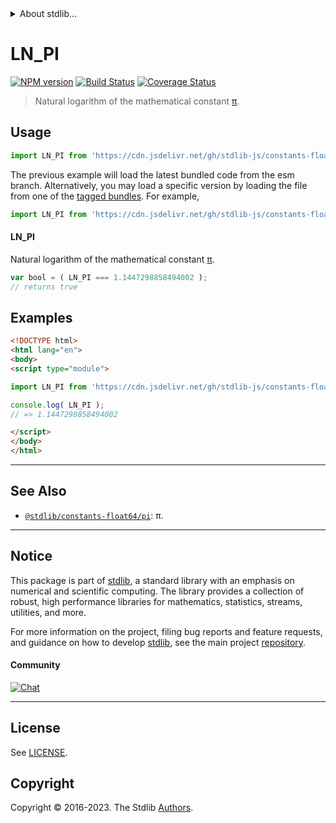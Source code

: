 <!--

@license Apache-2.0

Copyright (c) 2018 The Stdlib Authors.

Licensed under the Apache License, Version 2.0 (the "License");
you may not use this file except in compliance with the License.
You may obtain a copy of the License at

   http://www.apache.org/licenses/LICENSE-2.0

Unless required by applicable law or agreed to in writing, software
distributed under the License is distributed on an "AS IS" BASIS,
WITHOUT WARRANTIES OR CONDITIONS OF ANY KIND, either express or implied.
See the License for the specific language governing permissions and
limitations under the License.

-->


<details>
  <summary>
    About stdlib...
  </summary>
  <p>We believe in a future in which the web is a preferred environment for numerical computation. To help realize this future, we've built stdlib. stdlib is a standard library, with an emphasis on numerical and scientific computation, written in JavaScript (and C) for execution in browsers and in Node.js.</p>
  <p>The library is fully decomposable, being architected in such a way that you can swap out and mix and match APIs and functionality to cater to your exact preferences and use cases.</p>
  <p>When you use stdlib, you can be absolutely certain that you are using the most thorough, rigorous, well-written, studied, documented, tested, measured, and high-quality code out there.</p>
  <p>To join us in bringing numerical computing to the web, get started by checking us out on <a href="https://github.com/stdlib-js/stdlib">GitHub</a>, and please consider <a href="https://opencollective.com/stdlib">financially supporting stdlib</a>. We greatly appreciate your continued support!</p>
</details>

# LN_PI

[![NPM version][npm-image]][npm-url] [![Build Status][test-image]][test-url] [![Coverage Status][coverage-image]][coverage-url] <!-- [![dependencies][dependencies-image]][dependencies-url] -->

> Natural logarithm of the mathematical constant [π][pi].



<section class="usage">

## Usage

```javascript
import LN_PI from 'https://cdn.jsdelivr.net/gh/stdlib-js/constants-float64-ln-pi@esm/index.mjs';
```
The previous example will load the latest bundled code from the esm branch. Alternatively, you may load a specific version by loading the file from one of the [tagged bundles](https://github.com/stdlib-js/constants-float64-ln-pi/tags). For example,

```javascript
import LN_PI from 'https://cdn.jsdelivr.net/gh/stdlib-js/constants-float64-ln-pi@v0.1.0-esm/index.mjs';
```

#### LN_PI

Natural logarithm of the mathematical constant [π][pi].

```javascript
var bool = ( LN_PI === 1.1447298858494002 );
// returns true
```

</section>

<!-- /.usage -->

<section class="examples">

## Examples

<!-- TODO: better example -->

<!-- eslint no-undef: "error" -->

```html
<!DOCTYPE html>
<html lang="en">
<body>
<script type="module">

import LN_PI from 'https://cdn.jsdelivr.net/gh/stdlib-js/constants-float64-ln-pi@esm/index.mjs';

console.log( LN_PI );
// => 1.1447298858494002

</script>
</body>
</html>
```

</section>

<!-- /.examples -->

<!-- C interface documentation. -->



<!-- Section for related `stdlib` packages. Do not manually edit this section, as it is automatically populated. -->

<section class="related">

* * *

## See Also

-   <span class="package-name">[`@stdlib/constants-float64/pi`][@stdlib/constants/float64/pi]</span><span class="delimiter">: </span><span class="description">π.</span>

</section>

<!-- /.related -->

<!-- Section for all links. Make sure to keep an empty line after the `section` element and another before the `/section` close. -->


<section class="main-repo" >

* * *

## Notice

This package is part of [stdlib][stdlib], a standard library with an emphasis on numerical and scientific computing. The library provides a collection of robust, high performance libraries for mathematics, statistics, streams, utilities, and more.

For more information on the project, filing bug reports and feature requests, and guidance on how to develop [stdlib][stdlib], see the main project [repository][stdlib].

#### Community

[![Chat][chat-image]][chat-url]

---

## License

See [LICENSE][stdlib-license].


## Copyright

Copyright &copy; 2016-2023. The Stdlib [Authors][stdlib-authors].

</section>

<!-- /.stdlib -->

<!-- Section for all links. Make sure to keep an empty line after the `section` element and another before the `/section` close. -->

<section class="links">

[npm-image]: http://img.shields.io/npm/v/@stdlib/constants-float64-ln-pi.svg
[npm-url]: https://npmjs.org/package/@stdlib/constants-float64-ln-pi

[test-image]: https://github.com/stdlib-js/constants-float64-ln-pi/actions/workflows/test.yml/badge.svg?branch=v0.1.0
[test-url]: https://github.com/stdlib-js/constants-float64-ln-pi/actions/workflows/test.yml?query=branch:v0.1.0

[coverage-image]: https://img.shields.io/codecov/c/github/stdlib-js/constants-float64-ln-pi/main.svg
[coverage-url]: https://codecov.io/github/stdlib-js/constants-float64-ln-pi?branch=main

<!--

[dependencies-image]: https://img.shields.io/david/stdlib-js/constants-float64-ln-pi.svg
[dependencies-url]: https://david-dm.org/stdlib-js/constants-float64-ln-pi/main

-->

[chat-image]: https://img.shields.io/gitter/room/stdlib-js/stdlib.svg
[chat-url]: https://app.gitter.im/#/room/#stdlib-js_stdlib:gitter.im

[stdlib]: https://github.com/stdlib-js/stdlib

[stdlib-authors]: https://github.com/stdlib-js/stdlib/graphs/contributors

[umd]: https://github.com/umdjs/umd
[es-module]: https://developer.mozilla.org/en-US/docs/Web/JavaScript/Guide/Modules

[deno-url]: https://github.com/stdlib-js/constants-float64-ln-pi/tree/deno
[umd-url]: https://github.com/stdlib-js/constants-float64-ln-pi/tree/umd
[esm-url]: https://github.com/stdlib-js/constants-float64-ln-pi/tree/esm
[branches-url]: https://github.com/stdlib-js/constants-float64-ln-pi/blob/main/branches.md

[stdlib-license]: https://raw.githubusercontent.com/stdlib-js/constants-float64-ln-pi/main/LICENSE

[pi]: https://en.wikipedia.org/wiki/Pi

<!-- <related-links> -->

[@stdlib/constants/float64/pi]: https://github.com/stdlib-js/constants-float64-pi/tree/esm

<!-- </related-links> -->

</section>

<!-- /.links -->
